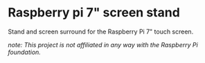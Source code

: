 # Raspberry pi 7" screen stand 

Stand and screen surround for the Raspberry Pi 7" touch screen. 

*note: This project is not affiliated in any way with the Raspberry Pi foundation.*
